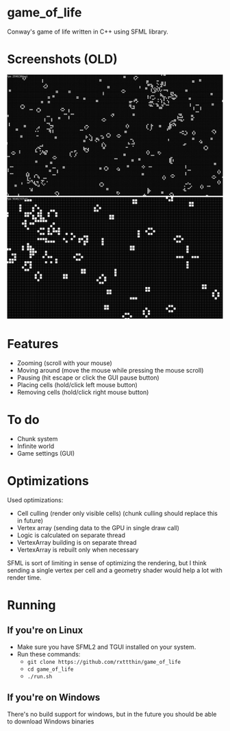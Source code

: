 # game_of_life
Conway's game of life written in C++ using SFML library.  

# Screenshots (OLD)
![screenshot1](.github/screenshot1.png)
![screenshot2](.github/screenshot2.png)

# Features
* Zooming (scroll with your mouse)
* Moving around (move the mouse while pressing the mouse scroll)
* Pausing (hit escape or click the GUI pause button)
* Placing cells (hold/click left mouse button)
* Removing cells (hold/click right mouse button)

# To do
* Chunk system
* Infinite world
* Game settings (GUI)

# Optimizations
Used optimizations:
* Cell culling (render only visible cells) (chunk culling should replace this in future)
* Vertex array (sending data to the GPU in single draw call)
* Logic is calculated on separate thread
* VertexArray building is on separate thread
* VertexArray is rebuilt only when necessary  

SFML is sort of limiting in sense of optimizing the rendering, but I think sending a single vertex per cell and a geometry shader would help a lot with render time.

# Running
## If you're on Linux
* Make sure you have SFML2 and TGUI installed on your system.  
* Run these commands:  
	* ```git clone https://github.com/rxttthin/game_of_life```   
	* ```cd game_of_life```   
	* ```./run.sh```  

## If you're on Windows
There's no build support for windows, but in the future you should be able to download Windows binaries
